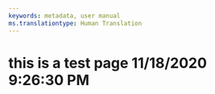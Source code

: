```yaml
---
keywords: metadata, user manual
ms.translationtype: Human Translation
---
```

# this is a test page 11/18/2020 9:26:30 PM
